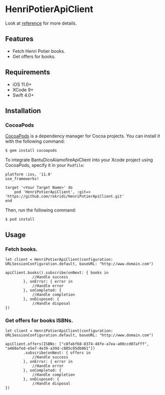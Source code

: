 # HenriPotierApiClient

Look at [reference](https://rokridi.github.io/HenriPotierApiClient/) for more details.

## Features

* Fetch Henri Potier books.
* Get offers for books.

## Requirements

* iOS 11.0+
* XCode 9+
* Swift 4.0+

## Installation
### CocoaPods

[CocoaPods](http://cocoapods.org/) is a dependency manager for Cocoa projects. You can install it with the following command:

```
$ gem install cocoapods
```

To integrate BantuDicoAlamofireApiClient into your Xcode project using CocoaPods, specify it in your ```Podfile```:

```
platform :ios, '11.0'
use_frameworks!

target '<Your Target Name>' do
    pod 'HenriPotierApiClient', :git=> 'https://github.com/rokridi/HenriPotierApiClient.git'
end
```
Then, run the following command:
```
$ pod install
```

## Usage

### Fetch books.

```
let client = HenriPotierApiClient(configuration: URLSessionConfiguration.default, baseURL: "http://www.domain.com")

apiClient.books().subscribe(onNext: { books in
			//Handle success
		}, onError: { error in
			//Handle error
		}, onCompleted: {
			//Handle completion
		}, onDisposed: {
			//Handle disposal
})      

```

### Get offers for books ISBNs.

```
let client = HenriPotierApiClient(configuration: URLSessionConfiguration.default, baseURL: "http://www.domain.com")
        
apiClient.offers(ISBNs: ["c8fabf68-8374-48fe-a7ea-a00ccd07afff", "a460afed-e5e7-4e39-a39d-c885c05db861"])
		.subscribe(onNext: { offers in
			//Handle success
		}, onError: { error in
			//Handle error
		}, onCompleted: {
			//Handle completion
		}, onDisposed: {
			//Handle disposal
})                  
```

